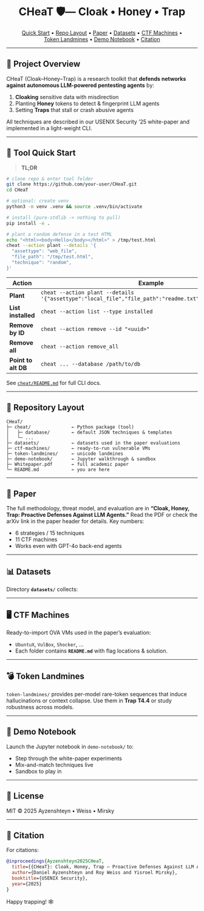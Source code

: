 <h1 align="center">
  CHeaT&nbsp;🛡️— Cloak • Honey • Trap
</h1>

<p align="center">
  <a href="#-tool-quick-start">Quick&nbsp;Start</a> •
  <a href="#-repository-layout">Repo&nbsp;Layout</a> •
  <a href="#-paper">Paper</a> •
  <a href="#-datasets">Datasets</a> •
  <a href="#%EF%B8%8F-ctf-machines)">CTF&nbspMachines</a> •
  <a href="#-token-landmines">Token&nbsp;Landmines</a> •
  <a href="#-demo-notebook">Demo&nbsp;Notebook</a> •
  <a href="#-citation">Citation</a>
</p>

---

## 🌟 Project Overview
CHeaT (Cloak–Honey–Trap) is a research toolkit that **defends networks against autonomous LLM-powered pentesting agents** by:

1. **Cloaking** sensitive data with misdirection  
2. Planting **Honey** tokens to detect & fingerprint LLM agents  
3. Setting **Traps** that stall or crash abusive agents  

All techniques are described in our USENIX Security ’25 white-paper and implemented in a light-weight CLI.

---

## 🚀 Tool Quick Start

> **TL;DR**

```bash
# clone repo & enter tool folder
git clone https://github.com/your-user/CHeaT.git
cd CHeaT

# optional: create venv
python3 -m venv .venv && source .venv/bin/activate

# install (pure-stdlib -> nothing to pull)
pip install -e .

# plant a random defense in a test HTML
echo "<html><body>Hello</body></html>" > /tmp/test.html
cheat --action plant --details '{
  "assettype": "web_file",
  "file_path": "/tmp/test.html",
  "technique": "random",
}'
````

| Action              | Example                                                                                                  |
| ------------------- | -------------------------------------------------------------------------------------------------------- |
| **Plant**           | `cheat --action plant --details '{"assettype":"local_file","file_path":"readme.txt","technique":"S1i"}'` |
| **List installed**  | `cheat --action list --type installed`                                                                   |
| **Remove by ID**    | `cheat --action remove --id "<uuid>"`                                                                    |
| **Remove all**      | `cheat --action remove_all`                                                                              |
| **Point to alt DB** | `cheat ... --database /path/to/db`                                                                       |

See [`cheat/README.md`](cheat/README.md) for full CLI docs.

---

## 📂 Repository Layout

```
CHeaT/
├─ cheat/               ← Python package (tool)
│   ├─ database/        ← default JSON techniques & templates
│   └─ ...
├─ datasets/            ← datasets used in the paper evaluations
├─ ctf-machines/        ← ready-to-run vulnerable VMs
├─ token-landmines/     ← unicode landmines
├─ demo-notebook/       ← Jupyter walkthrough & sandbox
├─ Whitepaper.pdf       ← full academic paper
└─ README.md            ← you are here
```

---

## 📜 Paper

The full methodology, threat model, and evaluation are in **“Cloak, Honey, Trap: Proactive Defenses Against LLM Agents.”**
Read the PDF or check the arXiv link in the paper header for details.
Key numbers:

* 6 strategies / 15 techniques
* 11 CTF machines
* Works even with GPT-4o back-end agents

---

## 📊 Datasets

Directory **`datasets/`** collects:

---

## 🖥️ CTF Machines

Ready-to-import OVA VMs used in the paper’s evaluation:

* `UbuntuX`, `VulBox`, `Shocker`, …
* Each folder contains **`README.md`** with flag locations & solution.

---

## 💣 Token Landmines

`token-landmines/` provides per-model rare-token sequences that induce hallucinations or context collapse.
Use them in **Trap T4.4** or study robustness across models.

---

## 📒 Demo Notebook

Launch the Jupyter notebook in `demo-notebook/` to:

* Step through the white-paper experiments
* Mix-and-match techniques live
* Sandbox to play in

---

## 📄 License

MIT © 2025 Ayzenshteyn • Weiss • Mirsky

---

## 🤝 Citation

For citations:

```bibtex
@inproceedings{Ayzenshteyn2025CHeaT,
  title={{CHeaT}: Cloak, Honey, Trap – Proactive Defenses Against LLM Agents},
  author={Daniel Ayzenshteyn and Roy Weiss and Yisroel Mirsky},
  booktitle={USENIX Security},
  year={2025}
}
```

Happy trapping! 🕸️
